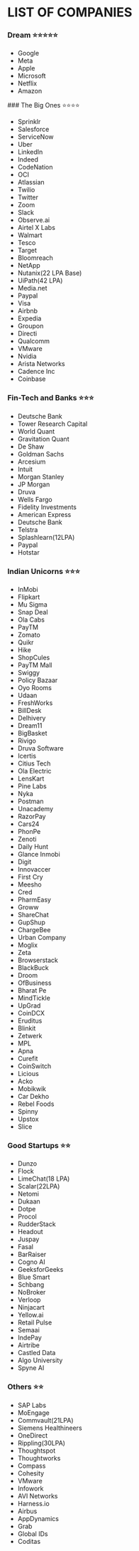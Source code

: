 # LIST OF COMPANIES

### Dream ⭐️⭐️⭐️⭐️⭐️
<ul>
  <li>Google</li>
  <li>Meta</li>
  <li>Apple</li>
  <li>Microsoft</li>
  <li>Netflix</li>
  <li>Amazon</li>
</ul>
### The Big Ones ⭐️⭐️⭐️⭐️
<ul>
<li>Sprinklr </li>
<li>Salesforce</li>
<li>ServiceNow</li>
<li>Uber</li>
<li>LinkedIn</li>
<li>Indeed</li>
<li>CodeNation</li>
<li>OCI</li>
<li>Atlassian</li>
<li>Twilio</li>
<li>Twitter</li>
<li>Zoom</li>
<li>Slack</li>
<li>Observe.ai</li>
<li>Airtel X Labs</li>
<li>Walmart</li>
<li>Tesco</li>
<li>Target</li>
<li>Bloomreach</li>
<li>NetApp</li>
<li>Nutanix(22 LPA Base)</li>
<li>UiPath(42 LPA)</li>
<li>Media.net</li>
<li>Paypal</li>
<li>Visa</li>
<li>Airbnb</li>
<li>Expedia</li>
<li>Groupon</li>
<li>Directi</li>
<li>Qualcomm</li>
<li>VMware</li>
<li>Nvidia</li>
<li>Arista Networks</li>
<li>Cadence Inc</li>
<li>Coinbase</li>
</ul>

### Fin-Tech and Banks ⭐️⭐️⭐️
<ul> 
<li>Deutsche Bank</li>
<li>Tower Research Capital</li>
<li>World Quant</li>
<li>Gravitation Quant</li>
<li>De Shaw</li>
<li>Goldman Sachs</li>
<li>Arcesium</li>
<li>Intuit</li>
<li>Morgan Stanley</li>
<li>JP Morgan</li>
<li>Druva</li>
<li>Wells Fargo</li>
<li>Fidelity Investments</li>
<li> American Express </li>
<li> Deutsche Bank </li>
<li>Telstra</li>
<li>Splashlearn(12LPA)</li>
<li>Paypal</li>
<li>Hotstar</li>
</ul>

### Indian Unicorns ⭐️⭐️⭐️
<ul> 
<li>InMobi </li>
<li>Flipkart</li>
<li>Mu Sigma</li>
<li>Snap Deal</li>
<li>Ola Cabs</li>
<li>PayTM</li>
<li>Zomato</li>
<li>Quikr</li>
<li>Hike</li>
<li>ShopCules</li>
<li>PayTM Mall</li>
<li>Swiggy</li>
<li>Policy Bazaar</li>
<li>Oyo Rooms</li>
<li>Udaan</li>
<li>FreshWorks</li>
<li>BillDesk</li>
<li>Delhivery</li>
<li>Dream11</li>
<li>BigBasket</li>
<li>Rivigo</li>
<li>Druva Software</li>
<li>Icertis</li>
<li>Citius Tech</li>
<li>Ola Electric</li>
<li>LensKart</li>
<li>Pine Labs</li>
<li>Nyka</li>
<li>Postman</li>
<li>Unacademy</li>
<li>RazorPay</li>
<li>Cars24</li>
<li>PhonPe</li>
<li>Zenoti</li>
<li>Daily Hunt</li>
<li>Glance Inmobi</li>
<li>Digit</li>
<li>Innovaccer</li>
<li>First Cry</li>
<li>Meesho</li>
<li>Cred</li>
<li>PharmEasy</li>
<li>Groww</li>
<li>ShareChat</li>
<li>GupShup</li>
<li>ChargeBee</li>
<li>Urban Company</li>
<li>Moglix</li>
<li>Zeta</li>
<li>Browserstack</li>
<li>BlackBuck</li>
<li>Droom</li>
<li>OfBusiness</li>
<li>Bharat Pe</li>
<li>MindTickle</li>
<li>UpGrad</li>
<li>CoinDCX</li>
<li>Eruditus</li>
<li>Blinkit</li>
<li>Zetwerk</li>
<li>MPL</li>
<li>Apna</li>
<li> Curefit </li>
<li>CoinSwitch</li>
<li>Licious</li>
<li>Acko</li>
<li> Mobikwik</li>
<li>Car Dekho</li>
<li>Rebel Foods</li>
<li>Spinny</li>
<li>Upstox</li>
<li>Slice</li>
</ul>

### Good Startups ⭐️⭐️
<ul>  
<li>Dunzo</li>
<li>Flock</li>
<li>LimeChat(18 LPA)</li>
<li>Scalar(22LPA)</li>
<li>Netomi</li>
<li>Dukaan</li>
<li>Dotpe</li>
<li>Procol</li>
<li>RudderStack</li>
<li>Headout</li>
<li>Juspay</li>
<li>Fasal</li>
<li>BarRaiser</li>
<li>Cogno AI</li>
<li>GeeksforGeeks</li>
<li>Blue Smart</li>
<li>Schbang</li>
<li>NoBroker</li>
<li>Verloop</li>
<li>Ninjacart</li>
<li>Yellow.ai</li>
<li>Retail Pulse</li>
<li>Semaai</li>
<li>IndePay</li>
<li>Airtribe</li>
<li>Castled Data</li>
<li>Algo University</li>
<li>Spyne AI</li>
</ul>


### Others ⭐️⭐️
<ul>
<li>SAP Labs</li>
<li>MoEngage</li>
<li>Commvault(21LPA)</li>
<li>Siemens Healthineers</li>
<li>OneDirect</li>
<li>Rippling(30LPA)</li>
<li>Thoughtspot</li>
<li>Thoughtworks</li>
<li>Compass</li>
<li>Cohesity</li>
<li>VMware</li>
<li>Infowork</li>
<li>AVI Networks</li>
<li>Harness.io</li>
<li>Airbus</li>
<li>AppDynamics</li>
<li>Grab</li>
<li>Global IDs</li>
<li>Coditas</li>
</ul>
